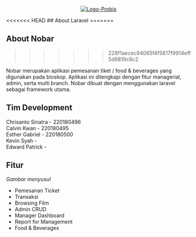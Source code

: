 <p align="center">
<a href="https://mhs.sib.stts.edu/k4nobar/" target="_blank"><img src="https://i.ibb.co/48rpZhN/Logo-Probis.png" alt="Logo-Probis" border="0"></a>
</p>
<<<<<<< HEAD
<!-- KOMENTAR README -->
## About Laravel
=======

## About Nobar
>>>>>>> 228f1aecec94065f4f5817f9914eff5d9819c6c2

Nobar merupakan aplikasi pemesanan tiket / food & beverages yang digunakan pada bioskop. Aplikasi ini dilengkapi dengan fitur managerial, admin, serta multi branch. Nobar dibuat dengan menggunakan laravel sebagai framework utama.

## Tim Development
Chrisanto Sinatra - 220180496 <br> 
Calvin Kwan - 220180495 <br>
Esther Gabriel - 220180500 <br>
Kevin Syah - <br>
Edward Patrick -  <br>

## Fitur
<i>Gambar menyusul</i>
- Pemesanan Ticket
- Transaksi
- Browsing Film
- Admin CRUD
- Manager Dashboard
- Report for Management
- Food & Beverages
